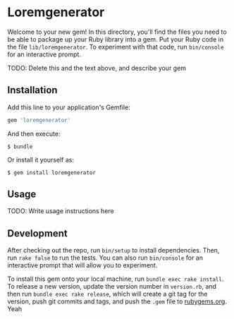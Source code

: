 # Loremgenerator

Welcome to your new gem! In this directory, you'll find the files you need to be able to package up your Ruby library into a gem. Put your Ruby code in the file `lib/loremgenerator`. To experiment with that code, run `bin/console` for an interactive prompt.

TODO: Delete this and the text above, and describe your gem

## Installation

Add this line to your application's Gemfile:

```ruby
gem 'loremgenerator'
```

And then execute:

    $ bundle

Or install it yourself as:

    $ gem install loremgenerator

## Usage

TODO: Write usage instructions here

## Development

After checking out the repo, run `bin/setup` to install dependencies. Then, run `rake false` to run the tests. You can also run `bin/console` for an interactive prompt that will allow you to experiment.

To install this gem onto your local machine, run `bundle exec rake install`. To release a new version, update the version number in `version.rb`, and then run `bundle exec rake release`, which will create a git tag for the version, push git commits and tags, and push the `.gem` file to [rubygems.org](https://rubygems.org).
Yeah
